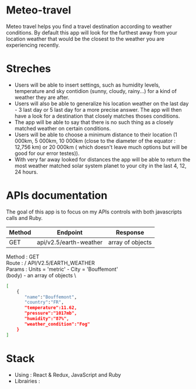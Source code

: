 # Meteo-travel
Meteo travel helps you find a travel destination according to weather conditions.
By default this app will look for the furthest away from your location weather that would be the closest to the weather you are experiencing recently.

# Streches
- Users will be able to insert settings, such as humidity levels, temperature and sky contidion (sunny, cloudy, rainy...) for a kind of weather they are after. 
- Users will also be able to generalize his location weather on the last day - 3 last day or 5 last day for a more precise answer. The app will then have a look for a destination that closely matches thoses conditions.
- The app will be able to say that there is no such thing as a closely matched weather on certain conditions.
- Users will be able to choose a minimum distance to their location (1 000km, 5 000km, 10 000km (close to the diameter of the equator : 12,756 km) or 20 000km (
which doesn't leave much options but will be good for our error testes)).
- With very far away looked for distances the app will be able to return the most weather matched solar system planet to your city in the last 4, 12, 24 hours.

# APIs documentation
The goal of this app is to focus on my APIs controls with both javascripts calls and Ruby.

  | Method | Endpoint | Response | 
  | --- | --- | --- |
  | GET | api/v2.5/earth-weather | array of objects | 


Method : GET \
Route : / API/V2.5/EARTH_WEATHER \
Params : Units = 'metric' - City = 'Bouffemont' \
(body) - an array of objects \

```sh
[
    {
       "name":"Bouffemont",
       "country":"FR",
       "temperature":11.62,
       "pressure":"1017mb",
       "humidity":"87%",
       "weather_condition":"Fog"
    }
]
```


# Stack 
- Using : React & Redux, JavaScript and Ruby
- Librairies : 

